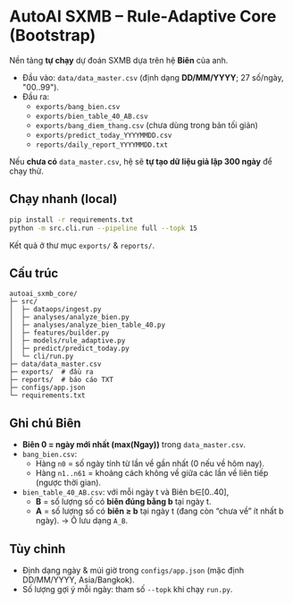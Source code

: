 # AutoAI SXMB – Rule‑Adaptive Core (Bootstrap)

Nền tảng **tự chạy** dự đoán SXMB dựa trên hệ **Biên** của anh.
- Đầu vào: `data/data_master.csv` (định dạng **DD/MM/YYYY**; 27 số/ngày, "00..99").
- Đầu ra: 
  - `exports/bang_bien.csv`
  - `exports/bien_table_40_AB.csv`
  - `exports/bang_diem_thang.csv` (chưa dùng trong bản tối giản)
  - `exports/predict_today_YYYYMMDD.csv`
  - `reports/daily_report_YYYYMMDD.txt`

Nếu **chưa có** `data_master.csv`, hệ sẽ **tự tạo dữ liệu giả lập 300 ngày** để chạy thử.

## Chạy nhanh (local)
```bash
pip install -r requirements.txt
python -m src.cli.run --pipeline full --topk 15
```
Kết quả ở thư mục `exports/` & `reports/`.

## Cấu trúc
```
autoai_sxmb_core/
├─ src/
│  ├─ dataops/ingest.py
│  ├─ analyses/analyze_bien.py
│  ├─ analyses/analyze_bien_table_40.py
│  ├─ features/builder.py
│  ├─ models/rule_adaptive.py
│  ├─ predict/predict_today.py
│  └─ cli/run.py
├─ data/data_master.csv
├─ exports/  # đầu ra
├─ reports/  # báo cáo TXT
├─ configs/app.json
└─ requirements.txt
```

## Ghi chú Biên
- **Biên 0 = ngày mới nhất (max(Ngay))** trong `data_master.csv`.
- `bang_bien.csv`: 
  - Hàng `n0` = số ngày tính từ lần về gần nhất (0 nếu về hôm nay).
  - Hàng `n1..n61` = khoảng cách không về giữa các lần về liên tiếp (ngược thời gian).
- `bien_table_40_AB.csv`: với mỗi ngày t và Biên b∈[0..40],
  - **B** = số lượng số có **biên đúng bằng b** tại ngày t.
  - **A** = số lượng số có **biên ≥ b** tại ngày t (đang còn “chưa về” ít nhất b ngày).
  → Ô lưu dạng `A_B`.

## Tùy chỉnh
- Định dạng ngày & múi giờ trong `configs/app.json` (mặc định DD/MM/YYYY, Asia/Bangkok).
- Số lượng gợi ý mỗi ngày: tham số `--topk` khi chạy `run.py`.
